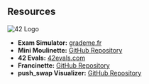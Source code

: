 ## Resources

![42 Logo](https://upload.wikimedia.org/wikipedia/commons/thumb/8/8d/42_Logo.svg/800px-42_Logo.svg.png)

- **Exam Simulator:** [grademe.fr](https://grademe.fr/)
- **Mini Moulinette:** [GitHub Repository](https://github.com/k11q/mini-moulinette)
- **42 Evals:** [42evals.com](https://www.42evals.com)
- **Francinette:** [GitHub Repository](https://github.com/WaRtr0/francinette-image)
- **push_swap Visualizer:** [GitHub Repository](https://github.com/o-reo/push_swap_visualizer)

